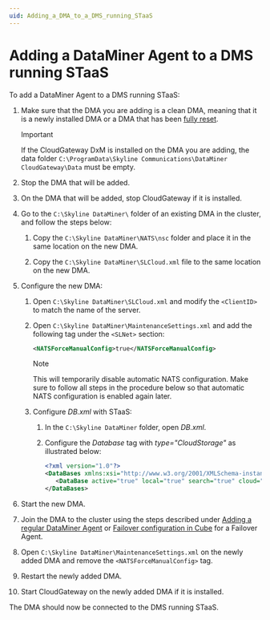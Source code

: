 ```yaml
---
uid: Adding_a_DMA_to_a_DMS_running_STaaS
---
```


# Adding a DataMiner Agent to a DMS running STaaS

To add a DataMiner Agent to a DMS running STaaS:

1. Make sure that the DMA you are adding is a clean DMA, meaning that it is a newly installed DMA or a DMA that has been [fully reset](xref:Factory_reset_tool).

   > [!IMPORTANT]
   > If the CloudGateway DxM is installed on the DMA you are adding, the data folder `C:\ProgramData\Skyline Communications\DataMiner CloudGateway\Data` must be empty.

1. Stop the DMA that will be added.

1. On the DMA that will be added, stop CloudGateway if it is installed.

1. Go to the `C:\Skyline DataMiner\` folder of an existing DMA in the cluster, and follow the steps below:

   1. Copy the `C:\Skyline DataMiner\NATS\nsc` folder and place it in the same location on the new DMA.

   1. Copy the `C:\Skyline DataMiner\SLCloud.xml` file to the same location on the new DMA.

1. Configure the new DMA:

   1. Open `C:\Skyline DataMiner\SLCloud.xml` and modify the `<ClientID>` to match the name of the server.

   1. Open `C:\Skyline DataMiner\MaintenanceSettings.xml` and add the following tag under the `<SLNet>` section:

      ```xml
      <NATSForceManualConfig>true</NATSForceManualConfig>
      ```

      > [!NOTE]
      > This will temporarily disable automatic NATS configuration. Make sure to follow all steps in the procedure below so that automatic NATS configuration is enabled again later.

   1. Configure *DB.xml* with STaaS:

      1. In the `C:\Skyline DataMiner` folder, open *DB.xml*.

      1. Configure the *Database* tag with *type="CloudStorage"* as illustrated below:

         ```xml
         <?xml version="1.0"?>
         <DataBases xmlns:xsi="http://www.w3.org/2001/XMLSchema-instance" xmlns:xsd="http://www.w3.org/2001/XMLSchema" xmlns="http://www.skyline.be/config/db">
            <DataBase active="true" local="true" search="true" cloud="true" type="CloudStorage"/>
         </DataBases>
         ```

1. Start the new DMA.

1. Join the DMA to the cluster using the steps described under [Adding a regular DataMiner Agent](xref:Adding_a_regular_DataMiner_Agent) or [Failover configuration in Cube](xref:Failover_configuration_in_Cube) for a Failover Agent.

1. Open `C:\Skyline DataMiner\MaintenanceSettings.xml` on the newly added DMA and remove the `<NATSForceManualConfig>` tag.

1. Restart the newly added DMA.

1. Start CloudGateway on the newly added DMA if it is installed.

The DMA should now be connected to the DMS running STaaS.
